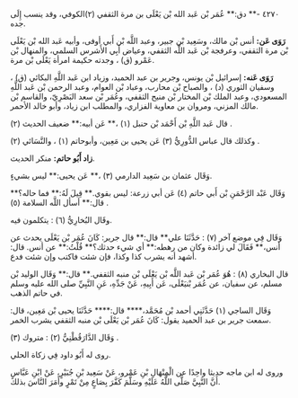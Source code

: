 ٤٢٧٠ -** دق:** عُمَر بْن عَبد الله بْن يَعْلَى بن مرة الثقفي (٢)الكوفي، وقد ينسب إِلَى جده.

**رَوَى عَن:** أنس بْن مالك، وسَعِيد بْن جبير، وعبد اللَّه بْن أَبي أوفى، وأبيه عَبد الله بْن يَعْلَى بْن مرة الثقفي، وعرفجة بْن عَبد اللَّه الثقفي، وعياض أَبِي الأَشرس السلمي، والمنهال بْن عَمْرو (ق) ، وجدته حكيمة امرأة يَعْلَى بْن مرة.

**رَوَى عَنه:** إسرائيل بْن يونس، وجرير بن عبد الحميد، وزياد ابن عَبد اللَّهِ البكائي (ق) ، وسفيان الثوري (د) ، والصباح بْن محارب، وعباد بْن العوام، وعبد الرحمن بْن عَبد اللَّهِ المسعودي، وعبد الملك بْن المختار بْن منيح الثقفي، وعُمَر بْن سعد البَصْرِيّ، والقاسم بْن مالك المزني، ومروان بن معاوية الفزاري، والمطلب ابن زياد، وأبو خالد الأحمر.

قال عَبد اللَّهِ بْن أَحْمَد بْن حنبل (١) ،** عَن أبيه:** ضعيف الحديث (٢) .

وكذلك قال عباس الدُّورِيُّ (٣) عَن يحيى بن مَعِين، وأبوحاتم (١) ، والنَّسَائي (٢) .

**زاد أَبُو حاتم:** منكر الحديث.

وَقَال عثمان بن سَعِيد الدارمي (٣) ،** عَن يحيى:** ليس بشيءٍ.

وَقَال عَبْد الرَّحْمَنِ بْن أَبي حاتم (٤) عَن أبي زرعة: ليس بقوي.** قِيلَ لَهُ:** فما حاله؟** قال:** أسأل اللَّه السلامة (٥) .

وقَال البُخارِيُّ (٦) : يتكلمون فيه.

وَقَال فِي موضع آخر (٧) : حَدَّثَنَا علي** قال:** قال جرير: كَانَ عُمَر بْن يَعْلَى يحدث عن أنس،** فَقَالَ لي زائدة وكان من رهطه:** أي شيء حدثك؟** قُلْتُ:** عن أنس. قال: أشهد أنه يشرب كذا وكذا، فإن شئت فاكتب وإن شئت فدع.

قال البخاري (٨) : هُوَ عُمَر بْن عَبد اللَّه بْن يَعْلَى بْن منبه الثقفي.** قال:** وَقَال الوليد بْن مسلم، عن سفيان، عن عُمَر بْنيَعْلَى، عَن أَبِيهِ، عَنْ جَدِّهِ، عَنِ النَّبِيِّ صلى الله عليه وسلم في حاتم الذهب.

وَقَال الساجي (١) حَدَّثَنِي أحمد بْن مُحَمَّد،**** قال:**** حَدَّثَنَا يحيى بْن مَعِين، قال: سمعت جرير بن عبد الحميد يقول: كَانَ عُمَر بْن يَعْلَى بْن منبه الثقفي يشرب الخمر.

وَقَال الدَّارَقُطْنِيُّ (٢) : متروك (٣) .

روى له أَبُو داود فِي زكاة الحلي.

وروى له ابن ماجه حديثا واحِدًا عن الْمِنْهَالِ بْنِ عَمْرو، عَنْ سَعِيد بْنِ جُبَيْرٍ، عَنْ ابْنِ عَبَّاسٍ أَنَّ النَّبِيَّ صَلَّى اللَّهُ عَلَيْهِ وسَلَّمَ كَفَّرَ بِصَاعٍ مِنْ تَمْرٍ وأَمَرَ النَّاسَ بذلك.